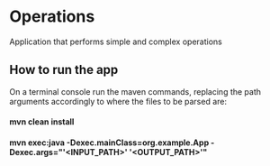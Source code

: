 # Operations
Application that performs simple and complex operations

## How to run the app
On a terminal console run the maven commands, replacing the path arguments accordingly to where the files to be parsed are:
#### mvn clean install
#### mvn exec:java -Dexec.mainClass=org.example.App -Dexec.args="'<INPUT_PATH>' '<OUTPUT_PATH>'"
